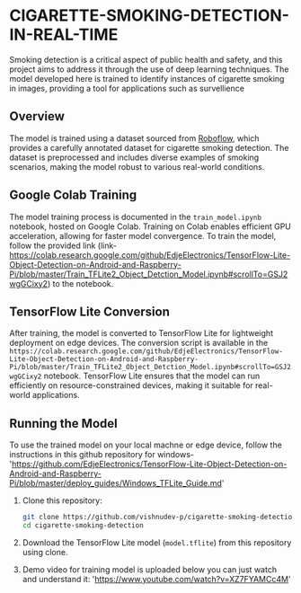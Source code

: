 # CIGARETTE-SMOKING-DETECTION-IN-REAL-TIME
Smoking detection is a critical aspect of public health and safety, and this project aims to address it through the use of deep learning techniques. The model developed here is trained to identify instances of cigarette smoking in images, providing a tool for applications such as survellience
## Overview

The model is trained using a dataset sourced from [Roboflow](https://roboflow.com/), which provides a carefully annotated dataset for cigarette smoking detection. The dataset is preprocessed and includes diverse examples of smoking scenarios, making the model robust to various real-world conditions.

## Google Colab Training

The model training process is documented in the `train_model.ipynb` notebook, hosted on Google Colab. Training on Colab enables efficient GPU acceleration, allowing for faster model convergence. To train the model, follow the provided link (link-https://colab.research.google.com/github/EdjeElectronics/TensorFlow-Lite-Object-Detection-on-Android-and-Raspberry-Pi/blob/master/Train_TFLite2_Object_Detction_Model.ipynb#scrollTo=GSJ2wgGCixy2) to the notebook.

## TensorFlow Lite Conversion

After training, the model is converted to TensorFlow Lite for lightweight deployment on edge devices. The conversion script is available in the `https://colab.research.google.com/github/EdjeElectronics/TensorFlow-Lite-Object-Detection-on-Android-and-Raspberry-Pi/blob/master/Train_TFLite2_Object_Detction_Model.ipynb#scrollTo=GSJ2wgGCixy2` notebook. TensorFlow Lite ensures that the model can run efficiently on resource-constrained devices, making it suitable for real-world applications.

## Running the Model

To use the trained model on your local machne or edge device, follow the instructions in this github repository for windows-'https://github.com/EdjeElectronics/TensorFlow-Lite-Object-Detection-on-Android-and-Raspberry-Pi/blob/master/deploy_guides/Windows_TFLite_Guide.md'

1. Clone this repository:

    ```bash
    git clone https://github.com/vishnudev-p/cigarette-smoking-detection-in-real-time.git
    cd cigarette-smoking-detection
    ```

2. Download the TensorFlow Lite model (`model.tflite`) from this repository using clone.

3. Demo video for training model is uploaded below you can just watch and understand it:
     'https://www.youtube.com/watch?v=XZ7FYAMCc4M'


